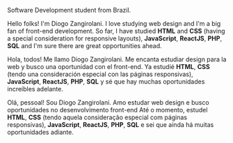 Software Development student from Brazil.

Hello folks! I'm Diogo Zangirolani.
I love studying web design and I'm a big fan of front-end development.
So far, I have studied **HTML** and **CSS** (having a special consideration for responsive layouts), **JavaScript**, **ReactJS**, **PHP**, **SQL** and I'm sure there are great opportunities ahead.


Hola, todos! Me llamo Diogo Zangirolani.
Me encanta estudiar design para la web y busco una oportunidad con el front-end.
Ya estudié **HTML**, **CSS** (tendo una consideración especial con las páginas responsivas), **JavaScript**, **ReactJS**, **PHP**, **SQL** y sé que hay muchas oportunidades increíbles adelante.

Olá, pessoal! Sou Diogo Zangirolani.
Amo estudar web design e busco oportunidades no desenvolvimento front-end
Até o momento, estudel **HTML**, **CSS** (tendo aquela consideração especial com páginas responsivas), **JavaScript**, **ReactJS**, **PHP**, **SQL** e sei que ainda há muitas oportunidades adiante.
